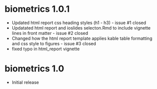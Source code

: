 # biometrics 1.0.1

* Updated html report css heading styles (h1 - h3) - issue #1 closed
* Updatated html report and ioslides selecton.Rmd to include vignette lines in front matter - issue #2 closed
* Changed how the html report template applies kable table formatting and css style to figures - issue #3 closed
* fixed typo in html_report vignette

# biometrics 1.0

* Initial release
